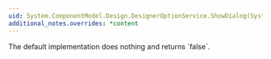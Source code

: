 ```yaml
---
uid: System.ComponentModel.Design.DesignerOptionService.ShowDialog(System.ComponentModel.Design.DesignerOptionService.DesignerOptionCollection,System.Object)
additional_notes.overrides: *content
---
```


<p>The default implementation does nothing and returns `false`.</p>


